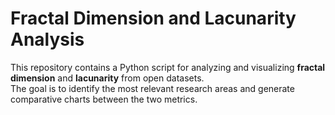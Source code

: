 # Fractal Dimension and Lacunarity Analysis

This repository contains a Python script for analyzing and visualizing **fractal dimension** and **lacunarity** from open datasets.  
The goal is to identify the most relevant research areas and generate comparative charts between the two metrics.
